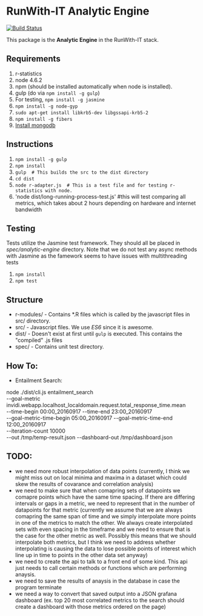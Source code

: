 # RunWith-IT Analytic Engine

[![Build Status](http://162.246.157.107:8080/job/analytic-engine-unit-tests-dev/badge/icon)](http://162.246.157.107:8080/job/analytic-engine-unit-tests-dev/)


This package is the **Analytic Engine** in the RunWith-IT stack.

## Requirements
1. r-statistics
2. node 4.6.2
3. npm (should be installed automatically when node is installed).
4. gulp (do via `npm install -g gulp`)
5. For testing, `npm install -g jasmine`
6. `npm install -g node-gyp`
7. `sudo apt-get install libkrb5-dev libgssapi-krb5-2`
8. `npm install -g fibers`
9. [Install mongodb](https://www.digitalocean.com/community/tutorials/how-to-install-mongodb-on-ubuntu-16-04)

## Instructions
1. `npm install -g gulp`
2. `npm install`
3. `gulp  # This builds the src to the dist directory`
4. `cd dist`
5. `node r-adapter.js  # This is a test file and for testing r-statistics with node.`
6. 'node dist/long-running-process-test.js' #this will test comparing all metrics, which takes about 2 hours depending on hardware and internet bandwidth

## Testing
Tests utilize the Jasmine test framework. They should all be placed in _spec/analytic-engine_ directory. Note that we do not test any async methods with Jasmine as the famework seems to have issues with multithreading tests
1. `npm install`
2. `npm test`

## Structure
* r-modules/ - Contains *.R files which is called by the javascript files in src/ directory.
* src/ - Javascript files. We use _ES6_ since it is awesome.
* dist/ - Doesn't exist at first until `gulp` is executed. This contains the "compiled" .js files
* spec/ - Contains unit test directory.

## How To:

* Entailment Search:

node ./dist/cli.js entailment_search \
--goal-metric invidi.webapp.localhost_localdomain.request.total_response_time.mean \
--time-begin 00:00_20160917 --time-end 23:00_20160917 \
--goal-metric-time-begin 05:00_20160917 --goal-metric-time-end 12:00_20160917 \
--iteration-count 10000 \
--out /tmp/temp-result.json --dashboard-out /tmp/dashboard.json

## TODO:
* we need more robust interpolation of data points (currently, I think we might miss out on local minima and maxima in a dataset which could skew the results of covarance and correlation analysis)
* we need to make sure that when comapring sets of datapoints we comapre points which have the same time spacing. If there are differing intervals or gaps in a metric, we need to represent that in the number of datapoints for that metric (currently we assume that we are always comapring the same span of time and we simply interpolate more points in one of the metrics to match the other. We always create interpolated sets with even spacing in the timeframe and we need to ensure that is the case for the other metric as well. Possibly this means that we should interpolate both metrics, but I think we need to address whether interpolating is causing the data to lose possible points of interest which line up in time to points in the other data set anyway)
* we need to create the api to talk to a front end of some kind. This api just needs to call certain methods or functions which are performing anaysis.
* we need to save the results of anaysis in the database in case the program terminate
* we need a way to convert that saved output into a JSON grafana dashboard (ex. top 20 most correlated metrics to the search should create a dashboard with those metrics ordered on the page)



